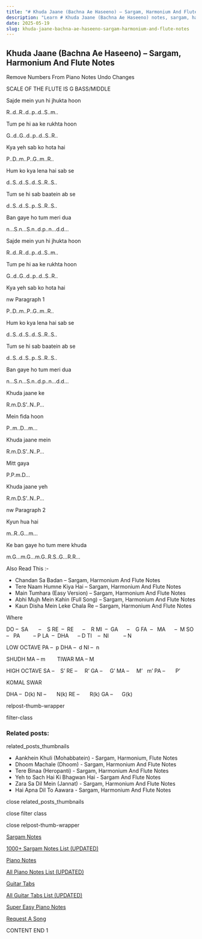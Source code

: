 ```yaml
---
title: "# Khuda Jaane (Bachna Ae Haseeno) – Sargam, Harmonium And Flute Notes"
description: "Learn # Khuda Jaane (Bachna Ae Haseeno) notes, sargam, harmonium notations and flute notes. Easy step-by-step tutorial for beginners."
date: 2025-05-19
slug: khuda-jaane-bachna-ae-haseeno-sargam-harmonium-and-flute-notes
---
```


## Khuda Jaane (Bachna Ae Haseeno) – Sargam, Harmonium And Flute Notes

Remove Numbers From Piano Notes
Undo Changes

SCALE OF THE FLUTE IS G BASS/MIDDLE

Sajde mein yun hi jhukta hoon

R..d..R..d..p..d..S..m..

Tum pe hi aa ke rukhta hoon

G..d..G..d..p..d..S..R..

Kya yeh sab ko hota hai

P..D..m..P..G..m..R..

Hum ko kya lena hai sab se

d..S..d..S..d..S..R..S..

Tum se hi sab baatein ab se

d..S..d..S..p..S..R..S..

Ban gaye ho tum meri dua

n…S.n…S.n..d.p..n…d.d…

Sajde mein yun hi jhukta hoon

R..d..R..d..p..d..S..m..

Tum pe hi aa ke rukhta hoon

G..d..G..d..p..d..S..R..

Kya yeh sab ko hota hai

nw Paragraph 1

P..D..m..P..G..m..R..

Hum ko kya lena hai sab se

d..S..d..S..d..S..R..S..

Tum se hi sab baatein ab se

d..S..d..S..p..S..R..S..

Ban gaye ho tum meri dua

n…S.n…S.n..d.p..n…d.d…

Khuda jaane ke

R.m.D.S’..N..P…

Mein fida hoon

P..m..D…m…

Khuda jaane mein

R.m.D.S’..N..P…

Mitt gaya

P.P.m.D…

Khuda jaane yeh

R.m.D.S’..N..P…

nw Paragraph 2

Kyun hua hai

m..R..G…m…

Ke ban gaye ho tum mere khuda

m.G…m.G…m.G..R.S..G…R.R…

Also Read This :-

* Chandan Sa Badan – Sargam, Harmonium And Flute Notes
* Tere Naam Humne Kiya Hai – Sargam, Harmonium And Flute Notes
* Main Tumhara (Easy Version) – Sargam, Harmonium And Flute Notes
* Abhi Mujh Mein Kahin (Full Song) – Sargam, Harmonium And Flute Notes
* Kaun Disha Mein Leke Chala Re – Sargam, Harmonium And Flute Notes

Where

DO –  SA       –    S
RE  –  RE      –    R
MI  –  GA      –    G
FA  –   MA      –  M
SO  –   PA         – P
LA  –  DHA      – D
TI    –  NI          – N

LOW OCTAVE
PA –  p
DHA –  d
NI –  n

SHUDH MA – m        TIWAR MA – M

HIGH OCTAVE
SA –    S’
RE –     R’
GA –     G’
MA –     M’   m’
PA –       P’

KOMAL SWAR

DHA –  D(k)
NI –       N(k)
RE –       R(k)
GA –      G(k)

relpost-thumb-wrapper

filter-class

### Related posts:

related_posts_thumbnails

* Aankhein Khuli (Mohabbatein) - Sargam, Harmonium, Flute Notes
* Dhoom Machale (Dhoom) - Sargam, Harmonium And Flute Notes
* Tere Binaa (Heropanti) - Sargam, Harmonium And Flute Notes
* Yeh to Sach Hai Ki Bhagwan Hai - Sargam And Flute Notes
* Zara Sa Dil Mein (Jannat) - Sargam, Harmonium And Flute Notes
* Hai Apna Dil To Aawara - Sargam, Harmonium And Flute Notes

close related_posts_thumbnails

close filter class

close relpost-thumb-wrapper

[Sargam Notes](/sargam-notes.html)

[1000+ Sargam Notes List (UPDATED)](/all-songs-list-sargam-notes.html)

[Piano Notes](/piano-notes.html)

[All Piano Notes List (UPDATED)](/all-songs-list-piano-notes.html)

[Guitar Tabs](/guitar-tabs.html)

[All Guitar Tabs List (UPDATED)](/all-songs-list-guitar-tabs.html)

[Super Easy Piano Notes](https://studywall.in/)

[Request A Song](/request-a-song.html)

CONTENT END 1

